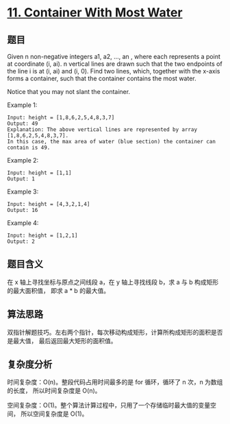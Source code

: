 # [11. Container With Most Water](https://leetcode.com/problems/container-with-most-water/)

## 题目

Given n non-negative integers a1, a2, ..., an , where each represents a point at coordinate (i, ai).
n vertical lines are drawn such that the two endpoints of the line i is at (i, ai) and (i, 0).
Find two lines, which, together with the x-axis forms a container, such that the container contains the most water.

Notice that you may not slant the container.

Example 1:

```
Input: height = [1,8,6,2,5,4,8,3,7]
Output: 49
Explanation: The above vertical lines are represented by array [1,8,6,2,5,4,8,3,7]. 
In this case, the max area of water (blue section) the container can contain is 49.
```

Example 2:

```
Input: height = [1,1]
Output: 1
```

Example 3:

```
Input: height = [4,3,2,1,4]
Output: 16
```

Example 4:
```
Input: height = [1,2,1]
Output: 2
```

## 题目含义

在 x 轴上寻找坐标与原点之间线段 a，在 y 轴上寻找线段 b，求 a 与 b 构成矩形的最大面积值，
即求 a * b 的最大值。

## 算法思路

双指针解题技巧。左右两个指针，每次移动构成矩形，计算所构成矩形的面积是否是最大值，
最后返回最大矩形的面积值。

## 复杂度分析

时间复杂度：O(n)。整段代码占用时间最多的是 for 循环，循环了 n 次，n 为数组的长度，
所以时间复杂度是 O(n)。

空间复杂度：O(1)。整个算法计算过程中，只用了一个存储临时最大值的变量空间，
所以空间复杂度是 O(1)。

